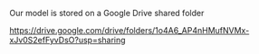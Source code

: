 Our model is stored on a Google Drive shared folder

https://drive.google.com/drive/folders/1o4A6_AP4nHMufNVMx-xJv0S2efFyvDsO?usp=sharing 
